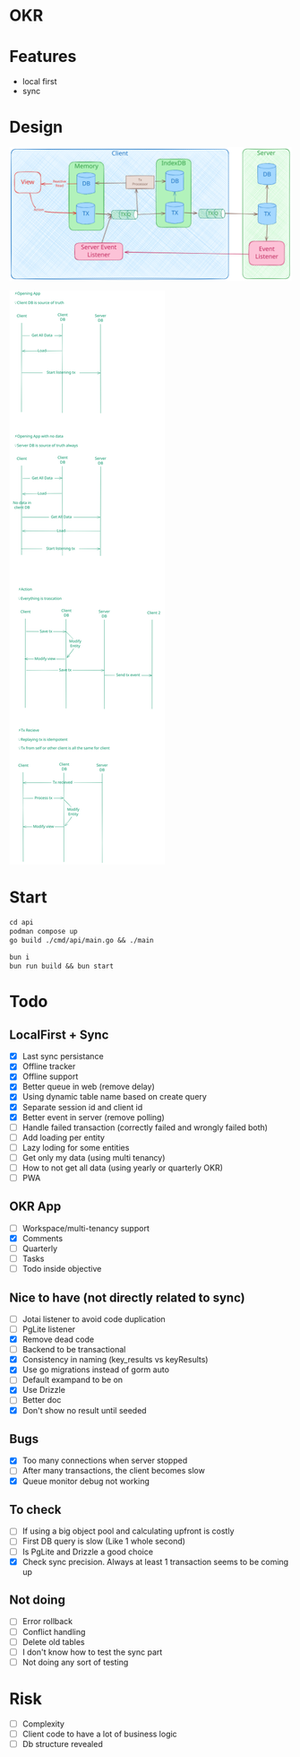 # OKR

# Features

- local first
- sync

# Design

![architecture](./docs/okr-sync-localfirst.excalidraw.svg)

![activity](./docs/activity.excalidraw.svg)

# Start

```shell
cd api
podman compose up
go build ./cmd/api/main.go && ./main
```

```shell
bun i
bun run build && bun start
```

# Todo

## LocalFirst + Sync

- [x] Last sync persistance
- [x] Offline tracker
- [x] Offline support
- [x] Better queue in web (remove delay)
- [x] Using dynamic table name based on create query
- [x] Separate session id and client id
- [x] Better event in server (remove polling)
- [ ] Handle failed transaction (correctly failed and wrongly failed both)
- [ ] Add loading per entity
- [ ] Lazy loding for some entities
- [ ] Get only my data (using multi tenancy)
- [ ] How to not get all data (using yearly or quarterly OKR)
- [ ] PWA

## OKR App

- [ ] Workspace/multi-tenancy support
- [x] Comments
- [ ] Quarterly
- [ ] Tasks
- [ ] Todo inside objective

## Nice to have (not directly related to sync)

- [ ] Jotai listener to avoid code duplication
- [ ] PgLite listener
- [x] Remove dead code
- [ ] Backend to be transactional
- [x] Consistency in naming (key_results vs keyResults)
- [x] Use go migrations instead of gorm auto
- [ ] Default exampand to be on
- [x] Use Drizzle
- [ ] Better doc
- [x] Don't show no result until seeded

## Bugs

- [x] Too many connections when server stopped
- [ ] After many transactions, the client becomes slow
- [x] Queue monitor debug not working

## To check

- [ ] If using a big object pool and calculating upfront is costly
- [ ] First DB query is slow (Like 1 whole second)
- [ ] Is PgLite and Drizzle a good choice
- [x] Check sync precision. Always at least 1 transaction seems to be coming up

## Not doing

- [ ] Error rollback
- [ ] Conflict handling
- [ ] Delete old tables
- [ ] I don't know how to test the sync part
- [ ] Not doing any sort of testing

# Risk

- [ ] Complexity
- [ ] Client code to have a lot of business logic
- [ ] Db structure revealed
